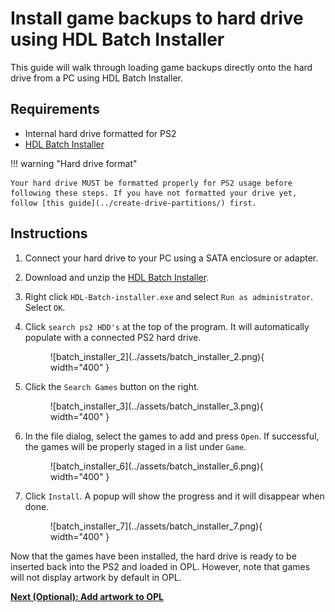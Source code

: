 # Install game backups to hard drive using HDL Batch Installer

This guide will walk through loading game backups directly onto the hard drive from a PC using HDL Batch Installer.

## Requirements

* Internal hard drive formatted for PS2
* [HDL Batch Installer](https://www.psx-place.com/resources/hdl-batch-installer.1173/)

!!! warning "Hard drive format"

    Your hard drive MUST be formatted properly for PS2 usage before following these steps. If you have not formatted your drive yet, follow [this guide](../create-drive-partitions/) first.

## Instructions

1. Connect your hard drive to your PC using a SATA enclosure or adapter.
2. Download and unzip the [HDL Batch Installer](https://www.psx-place.com/resources/hdl-batch-installer.1173/).
3. Right click `HDL-Batch-installer.exe` and select `Run as administrator`. Select `OK`.

1. Click `search ps2 HDD's` at the top of the program. It will automatically populate with a connected PS2 hard drive.

    <figure markdown="span">
      ![batch_installer_2](../assets/batch_installer_2.png){ width="400" }
    </figure>

1. Click the `Search Games` button on the right.

    <figure markdown="span">
      ![batch_installer_3](../assets/batch_installer_3.png){ width="400" }
    </figure>

1. In the file dialog, select the games to add and press `Open`. If successful, the games will be properly staged in a list under `Game`.

    <figure markdown="span">
      ![batch_installer_6](../assets/batch_installer_6.png){ width="400" }
    </figure>

1. Click `Install`. A popup will show the progress and it will disappear when done.

    <figure markdown="span">
      ![batch_installer_7](../assets/batch_installer_7.png){ width="400" }
    </figure>

Now that the games have been installed, the hard drive is ready to be inserted back into the PS2 and loaded in OPL. However, note that games will not display artwork by default in OPL. 

[**Next (Optional): Add artwork to OPL**](../add-artwork-to-opl/)